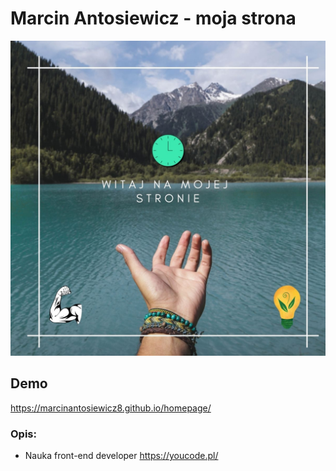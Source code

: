 # Marcin Antosiewicz - moja strona

![Hej](https://github.com/marcinantosiewicz8/homepage/blob/main/images/Hello.jpg)

## Demo
https://marcinantosiewicz8.github.io/homepage/

### Opis:

- Nauka front-end developer https://youcode.pl/


     
    
